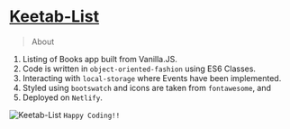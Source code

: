# [Keetab-List](https://keetab-list.netlify.app/)
> About

1. Listing of Books app built from Vanilla.JS.
2. Code is written in `object-oriented-fashion` using ES6 Classes.
3. Interacting with `local-storage` where Events have been implemented.
4. Styled using `bootswatch` and icons are taken from `fontawesome`, and
5. Deployed on `Netlify`.

![Keetab-List](https://user-images.githubusercontent.com/50996696/102570268-0178b400-410d-11eb-99fb-b1576e2bff42.png)
`Happy Coding!!`

